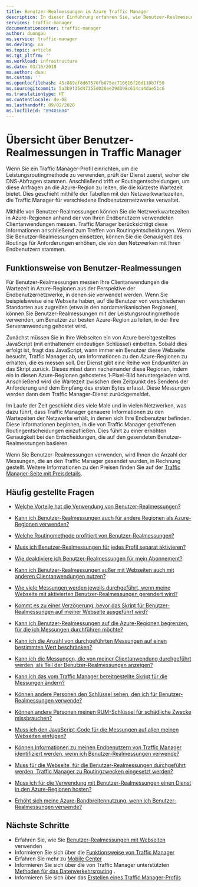 ```yaml
---
title: Benutzer-Realmessungen im Azure Traffic Manager
description: In dieser Einführung erfahren Sie, wie Benutzer-Realmessungen von Azure Traffic Manager funktionieren.
services: traffic-manager
documentationcenter: traffic-manager
author: duongau
ms.service: traffic-manager
ms.devlang: na
ms.topic: article
ms.tgt_pltfrm: ''
ms.workload: infrastructure
ms.date: 03/16/2018
ms.author: duau
ms.custom: ''
ms.openlocfilehash: 45c889ef8d67570fb075ec710616f20d110b7f50
ms.sourcegitcommit: 5a3b9f35d47355d026ee39d398c614ca4dae51c6
ms.translationtype: HT
ms.contentlocale: de-DE
ms.lasthandoff: 09/02/2020
ms.locfileid: "89401604"
---
```

# <a name="traffic-manager-real-user-measurements-overview"></a>Übersicht über Benutzer-Realmessungen in Traffic Manager

Wenn Sie ein Traffic Manager-Profil einrichten, um die Leistungsroutingmethode zu verwenden, prüft der Dienst zuerst, woher die DNS-Abfragen stammen. Anschließend trifft er Routingentscheidungen, um diese Anfragen an die Azure-Region zu leiten, die die kürzeste Wartezeit bietet. Dies geschieht mithilfe der Tabellen mit den Netzwerkwartezeiten, die Traffic Manager für verschiedene Endbenutzernetzwerke verwaltet.

Mithilfe von Benutzer-Realmessungen können Sie die Netzwerkwartezeiten in Azure-Regionen anhand der von Ihren Endbenutzern verwendeten Clientanwendungen messen. Traffic Manager berücksichtigt diese Informationen anschließend zum Treffen von Routingentscheidungen. Wenn Sie Benutzer-Realmessungen einsetzen, können Sie die Genauigkeit des Routings für Anforderungen erhöhen, die von den Netzwerken mit Ihren Endbenutzern stammen. 

## <a name="how-real-user-measurements-work"></a>Funktionsweise von Benutzer-Realmessungen

Für Benutzer-Realmessungen messen Ihre Clientanwendungen die Wartezeit in Azure-Regionen aus der Perspektive der Endbenutzernetzwerke, in denen sie verwendet werden. Wenn Sie beispielsweise eine Webseite haben, auf die Benutzer von verschiedenen Standorten aus zugreifen (etwa in den nordamerikanischen Regionen), können Sie Benutzer-Realmessungen mit der Leistungsroutingmethode verwenden, um Benutzer zur besten Azure-Region zu leiten, in der Ihre Serveranwendung gehostet wird.

Zunächst müssen Sie in Ihre Webseiten ein von Azure bereitgestelltes JavaScript (mit enthaltenem eindeutigen Schlüssel) einbetten. Sobald dies erfolgt ist, fragt das JavaScript, wann immer ein Benutzer diese Webseite besucht, Traffic Manager ab, um Informationen zu den Azure-Regionen zu erhalten, die es messen soll. Der Dienst gibt eine Reihe von Endpunkten an das Skript zurück. Dieses misst dann nacheinander diese Regionen, indem ein in diesen Azure-Regionen gehostetes 1-Pixel-Bild heruntergeladen wird. Anschließend wird die Wartezeit zwischen dem Zeitpunkt des Sendens der Anforderung und dem Empfang des ersten Bytes erfasst. Diese Messungen werden dann dem Traffic Manager-Dienst zurückgemeldet.

Im Laufe der Zeit geschieht dies viele Male und in vielen Netzwerken, was dazu führt, dass Traffic Manager genauere Informationen zu den Wartezeiten der Netzwerke erhält, in denen sich Ihre Endbenutzer befinden. Diese Informationen beginnen, in die von Traffic Manager getroffenen Routingentscheidungen einzufließen. Dies führt zu einer erhöhten Genauigkeit bei den Entscheidungen, die auf den gesendeten Benutzer-Realmessungen basieren.

Wenn Sie Benutzer-Realmessungen verwenden, wird Ihnen die Anzahl der Messungen, die an den Traffic Manager gesendet wurden, in Rechnung gestellt. Weitere Informationen zu den Preisen finden Sie auf der [Traffic Manager-Seite mit Preisdetails](https://azure.microsoft.com/pricing/details/traffic-manager/).

## <a name="faqs"></a>Häufig gestellte Fragen

* [Welche Vorteile hat die Verwendung von Benutzer-Realmessungen?](https://docs.microsoft.com/azure/traffic-manager/traffic-manager-faqs#what-are-the-benefits-of-using-real-user-measurements)

* [Kann ich Benutzer-Realmessungen auch für andere Regionen als Azure-Regionen verwenden?](https://docs.microsoft.com/azure/traffic-manager/traffic-manager-faqs#can-i-use-real-user-measurements-with-non-azure-regions)

* [Welche Routingmethode profitiert von Benutzer-Realmessungen?](https://docs.microsoft.com/azure/traffic-manager/traffic-manager-faqs#which-routing-method-benefits-from-real-user-measurements)

* [Muss ich Benutzer-Realmessungen für jedes Profil separat aktivieren?](https://docs.microsoft.com/azure/traffic-manager/traffic-manager-faqs#do-i-need-to-enable-real-user-measurements-each-profile-separately)

* [Wie deaktiviere ich Benutzer-Realmessungen für mein Abonnement?](https://docs.microsoft.com/azure/traffic-manager/traffic-manager-faqs#how-do-i-turn-off-real-user-measurements-for-my-subscription)

* [Kann ich Benutzer-Realmessungen außer mit Webseiten auch mit anderen Clientanwendungen nutzen?](https://docs.microsoft.com/azure/traffic-manager/traffic-manager-faqs#can-i-use-real-user-measurements-with-client-applications-other-than-web-pages)

* [Wie viele Messungen werden jeweils durchgeführt, wenn meine Webseite mit aktivierten Benutzer-Realmessungen gerendert wird?](https://docs.microsoft.com/azure/traffic-manager/traffic-manager-faqs#how-many-measurements-are-made-each-time-my-real-user-measurements-enabled-web-page-is-rendered)

* [Kommt es zu einer Verzögerung, bevor das Skript für Benutzer-Realmessungen auf meiner Webseite ausgeführt wird?](https://docs.microsoft.com/azure/traffic-manager/traffic-manager-faqs#is-there-a-delay-before-real-user-measurements-script-runs-in-my-webpage)

* [Kann ich Benutzer-Realmessungen auf die Azure-Regionen begrenzen, für die ich Messungen durchführen möchte?](https://docs.microsoft.com/azure/traffic-manager/traffic-manager-faqs#can-i-use-real-user-measurements-with-only-the-azure-regions-i-want-to-measure)

* [Kann ich die Anzahl von durchgeführten Messungen auf einen bestimmten Wert beschränken?](https://docs.microsoft.com/azure/traffic-manager/traffic-manager-faqs#can-i-limit-the-number-of-measurements-made-to-a-specific-number)

* [Kann ich die Messungen, die von meiner Clientanwendung durchgeführt werden, als Teil der Benutzer-Realmessungen anzeigen?](https://docs.microsoft.com/azure/traffic-manager/traffic-manager-faqs#can-i-see-the-measurements-taken-by-my-client-application-as-part-of-real-user-measurements)

* [Kann ich das vom Traffic Manager bereitgestellte Skript für die Messungen ändern?](https://docs.microsoft.com/azure/traffic-manager/traffic-manager-faqs#can-i-modify-the-measurement-script-provided-by-traffic-manager)

* [Können andere Personen den Schlüssel sehen, den ich für Benutzer-Realmessungen verwende?](https://docs.microsoft.com/azure/traffic-manager/traffic-manager-faqs#will-it-be-possible-for-others-to-see-the-key-i-use-with-real-user-measurements)

* [Können andere Personen meinen RUM-Schlüssel für schädliche Zwecke missbrauchen?](https://docs.microsoft.com/azure/traffic-manager/traffic-manager-faqs#can-others-abuse-my-rum-key)

* [Muss ich den JavaScript-Code für die Messungen auf allen meinen Webseiten einfügen?](https://docs.microsoft.com/azure/traffic-manager/traffic-manager-faqs#do-i-need-to-put-the-measurement-javascript-in-all-my-web-pages)

* [Können Informationen zu meinen Endbenutzern von Traffic Manager identifiziert werden, wenn ich Benutzer-Realmessungen verwende?](https://docs.microsoft.com/azure/traffic-manager/traffic-manager-faqs#can-information-about-my-end-users-be-identified-by-traffic-manager-if-i-use-real-user-measurements)

* [Muss für die Webseite, für die Benutzer-Realmessungen durchgeführt werden, Traffic Manager zu Routingzwecken eingesetzt werden?](https://docs.microsoft.com/azure/traffic-manager/traffic-manager-faqs#does-the-webpage-measuring-real-user-measurements-need-to-be-using-traffic-manager-for-routing)

* [Muss ich für die Verwendung mit Benutzer-Realmessungen einen Dienst in den Azure-Regionen hosten?](https://docs.microsoft.com/azure/traffic-manager/traffic-manager-faqs#do-i-need-to-host-any-service-on-azure-regions-to-use-with-real-user-measurements)

* [Erhöht sich meine Azure-Bandbreitennutzung, wenn ich Benutzer-Realmessungen verwende?](https://docs.microsoft.com/azure/traffic-manager/traffic-manager-faqs#will-my-azure-bandwidth-usage-increase-when-i-use-real-user-measurements)

## <a name="next-steps"></a>Nächste Schritte
- Erfahren Sie, wie Sie [Benutzer-Realmessungen mit Webseiten](traffic-manager-create-rum-web-pages.md) verwenden
- Informieren Sie sich über die [Funktionsweise von Traffic Manager](traffic-manager-overview.md)
- Erfahren Sie mehr zu [Mobile Center](https://docs.microsoft.com/mobile-center/)
- Informieren Sie sich über die von Traffic Manager unterstützten [Methoden für das Datenverkehrsrouting](traffic-manager-routing-methods.md) .
- Informieren Sie sich über das [Erstellen eines Traffic Manager-Profils](traffic-manager-create-profile.md)

